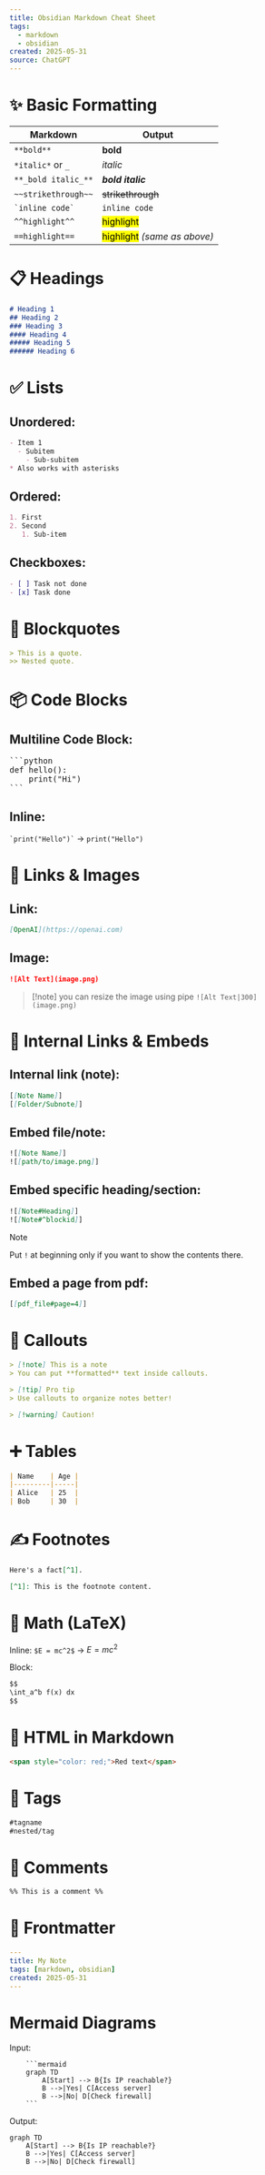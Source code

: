 ```yaml
---
title: Obsidian Markdown Cheat Sheet
tags:
  - markdown
  - obsidian
created: 2025-05-31
source: ChatGPT
---
```


# ✨ Basic Formatting

| Markdown            | Output                      |
|---------------------|-----------------------------|
| `**bold**`          | **bold**                    |
| `*italic*` or `_`   | *italic*                    |
| `**_bold italic_**` | ***bold italic***           |
| `~~strikethrough~~` | ~~strikethrough~~           |
| `` `inline code` `` | `inline code`               |
| `^^highlight^^`     | <mark>highlight</mark>      |
| `==highlight==`     | <mark>highlight</mark> *(same as above)*

# 📋 Headings

```markdown
# Heading 1
## Heading 2
### Heading 3
#### Heading 4
##### Heading 5
###### Heading 6
```

# ✅ Lists

## Unordered:
```markdown
- Item 1
  - Subitem
    - Sub-subitem
* Also works with asterisks
```

## Ordered:
```markdown
1. First
2. Second
   1. Sub-item
```

## Checkboxes:
```markdown
- [ ] Task not done
- [x] Task done
```

# 💬 Blockquotes

```markdown
> This is a quote.
>> Nested quote.
```

# 📦 Code Blocks

## Multiline Code Block:
<pre>
```python
def hello():
    print("Hi")
```
</pre>

## Inline:
`` `print("Hello")` `` → `print("Hello")`

# 🔗 Links & Images

## Link:
```markdown
[OpenAI](https://openai.com)
```

## Image:
```markdown
![Alt Text](image.png)
```
>[!note] you can resize the image using pipe
> `![Alt Text|300](image.png)`
# 🔁 Internal Links & Embeds

## Internal link (note):
```markdown
[[Note Name]]
[[Folder/Subnote]]
```

## Embed file/note:
```markdown
![[Note Name]]
![[path/to/image.png]]
```

## Embed specific heading/section:
```markdown
![[Note#Heading]]
![[Note#^blockid]]
```
> [!note]
> Put `!` at beginning only if you want to show the contents there.

## Embed a page from pdf:
```markdown
[[pdf_file#page=4]]
```
# 🎯 Callouts

```markdown
> [!note] This is a note
> You can put **formatted** text inside callouts.

> [!tip] Pro tip
> Use callouts to organize notes better!

> [!warning] Caution!
```

# ➕ Tables

```markdown
| Name    | Age |
|---------|-----|
| Alice   | 25  |
| Bob     | 30  |
```

# ✍️ Footnotes

```markdown
Here's a fact[^1].

[^1]: This is the footnote content.
```

# 🔢 Math (LaTeX)

Inline: ``$E = mc^2$`` →  $E = mc^2$ 

Block:
```markdown
$$
\int_a^b f(x) dx
$$
```

# 🔂 HTML in Markdown

```html
<span style="color: red;">Red text</span>
```

# 🔁 Tags

```markdown
#tagname
#nested/tag
```

# 📌 Comments

```markdown
%% This is a comment %%
```

# 🧱 Frontmatter

```yaml
---
title: My Note
tags: [markdown, obsidian]
created: 2025-05-31
---
```
# Mermaid Diagrams
Input:
```
	```mermaid
	graph TD
	    A[Start] --> B{Is IP reachable?}
	    B -->|Yes| C[Access server]
	    B -->|No| D[Check firewall]
	```
```
Output:
```mermaid
graph TD
    A[Start] --> B{Is IP reachable?}
    B -->|Yes| C[Access server]
    B -->|No| D[Check firewall]
```
